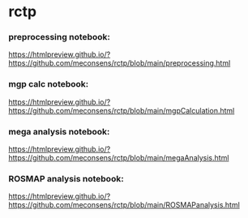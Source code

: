 # rctp

### preprocessing notebook:

https://htmlpreview.github.io/?https://github.com/meconsens/rctp/blob/main/preprocessing.html

### mgp calc notebook:

https://htmlpreview.github.io/?https://github.com/meconsens/rctp/blob/main/mgpCalculation.html

### mega analysis notebook:

https://htmlpreview.github.io/?https://github.com/meconsens/rctp/blob/main/megaAnalysis.html

### ROSMAP analysis notebook:

https://htmlpreview.github.io/?https://github.com/meconsens/rctp/blob/main/ROSMAPanalysis.html

